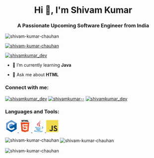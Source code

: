 <h1 align="center">Hi 👋, I'm Shivam Kumar</h1>
<h3 align="center">A Passionate Upcoming Software Engineer from India</h3>

<p align="left"> <img src="https://komarev.com/ghpvc/?username=shivam-kumar-chauhan&label=Profile%20views&color=0e75b6&style=flat" alt="shivam-kumar-chauhan" /> </p>

<p align="left"> <a href="https://github.com/ryo-ma/github-profile-trophy"><img src="https://github-profile-trophy.vercel.app/?username=shivam-kumar-chauhan" alt="shivam-kumar-chauhan" /></a> </p>

<p align="left"> <a href="https://twitter.com/shivamkumar_dev" target="blank"><img src="https://img.shields.io/twitter/follow/shivamkumar_dev?logo=twitter&style=for-the-badge" alt="shivamkumar_dev" /></a> </p>

- 🌱 I’m currently learning **Java**

- 💬 Ask me about **HTML**

<h3 align="left">Connect with me:</h3>
<p align="left">
<a href="https://twitter.com/shivamkumar_dev" target="blank"><img align="center" src="https://raw.githubusercontent.com/rahuldkjain/github-profile-readme-generator/master/src/images/icons/Social/twitter.svg" alt="shivamkumar_dev" height="30" width="40" /></a>
<a href="https://linkedin.com/in/shivamkumar--" target="blank"><img align="center" src="https://raw.githubusercontent.com/rahuldkjain/github-profile-readme-generator/master/src/images/icons/Social/linked-in-alt.svg" alt="shivamkumar--" height="30" width="40" /></a>
<a href="https://auth.geeksforgeeks.org/user/shivamkumar_dev" target="blank"><img align="center" src="https://raw.githubusercontent.com/rahuldkjain/github-profile-readme-generator/master/src/images/icons/Social/geeks-for-geeks.svg" alt="shivamkumar_dev" height="30" width="40" /></a>
</p>

<h3 align="left">Languages and Tools:</h3>
<p align="left"> <a href="https://www.cprogramming.com/" target="_blank" rel="noreferrer"> <img src="https://raw.githubusercontent.com/devicons/devicon/master/icons/c/c-original.svg" alt="c" width="40" height="40"/> </a> <a href="https://www.w3.org/html/" target="_blank" rel="noreferrer"> <img src="https://raw.githubusercontent.com/devicons/devicon/master/icons/html5/html5-original-wordmark.svg" alt="html5" width="40" height="40"/> </a> <a href="https://www.java.com" target="_blank" rel="noreferrer"> <img src="https://raw.githubusercontent.com/devicons/devicon/master/icons/java/java-original.svg" alt="java" width="40" height="40"/> </a> <a href="https://developer.mozilla.org/en-US/docs/Web/JavaScript" target="_blank" rel="noreferrer"> <img src="https://raw.githubusercontent.com/devicons/devicon/master/icons/javascript/javascript-original.svg" alt="javascript" width="40" height="40"/> </a> </p>

<p><img align="left" src="https://github-readme-stats.vercel.app/api/top-langs?username=shivam-kumar-chauhan&show_icons=true&locale=en&layout=compact" alt="shivam-kumar-chauhan" /></p>

<p>&nbsp;<img align="center" src="https://github-readme-stats.vercel.app/api?username=shivam-kumar-chauhan&show_icons=true&locale=en" alt="shivam-kumar-chauhan" /></p>

<p><img align="center" src="https://github-readme-streak-stats.herokuapp.com/?user=shivam-kumar-chauhan&" alt="shivam-kumar-chauhan" /></p>
